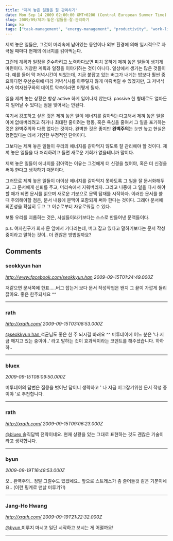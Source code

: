 ```yaml
---
title: "제껴 놓은 일들을 잘 관리하기"
date: Mon Sep 14 2009 02:00:00 GMT+0200 (Central European Summer Time)
slug: 2009/09/제껴-놓은-일들을-잘-관리하기
lang: ko
tags: ["task-management", "energy-management", "productivity", "work-life-balance"]
---
```


제껴 놓은 일들은, 그것이 머리속에 남아있는 동안이나 외부 환경에 의해 일시적으로 자극될 때마다 현재의 에너지를 갉아먹는다.

그런데 계획과 일정을 준수하려고 노력하다보면 피치 못하게 제껴 놓은 일들이 생기게 마련이다. 거창한 계획과 일정을 이야기하는 것이 아니다. 일상에서 생기는 많은 것들이다. 예를 들어 막 저녁시간이 되었는데, 지금 붙잡고 있는 버그가 내게는 밥보다 훨씬 중요하다면 우선순위에 따라 저녁식사를 아무렇지 않게 미뤄버릴 수 있겠지만, 그 저녁식사가 여자친구와의 데이트 약속이라면 어떻게 될까.

일을 제껴 놓는 상황은 항상 active 하게 일어나지 않는다. passive 한 형태로도 얼마든지 일어날 수 있다는 점을 잊어서는 안된다.

여기서 강조하고 싶은 것은 제껴 놓은 일이 에너지를 갉아먹는다고해서 제껴 놓은 일을 아예 없애버리려고 하거나 최대한 줄이려는 행동, 혹은 욕심을 줄여서 그 일을 포기하는 것은 완벽주의와 다름 없다는 것이다. 완벽한 것은 좋지만 **완벽주의**는 눈만 높고 현실은 형편없다는 데서 기인한 부정적인 단어이다.

그보다는 제껴 놓은 일들이 우리의 에너지를 갉아먹지 않도록 잘 관리해야 할 것이다. 제껴 놓은 일들을 다 처리하려고 들면 새로운 기회가 없을테니까 말이다.

제껴 놓은 일들이 에너지를 갉아먹는 이유는 그것에게 더 신경을 썼어야, 혹은 더 신경을 써야 한다고 생각하기 때문이다.

그러므로 제껴 놓은 일들이 더이상 에너지를 갉아먹지 못하도록 그 일을 잘 문서화해두고, 그 문서에게 신뢰를 주고, 머리속에서 지워버리자. 그리고 나중에 그 일을 다시 해야할 때가 되면 문서를 읽으며 새로운 기분으로 문맥 탑재를 시작하자. 이러한 문서를 쓸 때 주의해야할 점은, 문서 내용에 문맥이 포함되게 써야 한다는 것이다. 그래야 문서에 의존성을 확실히 두고 그 이슈로부터 자유로워질 수 있다.

보통 우리를 괴롭히는 것은, 사실들이라기보다는 스스로 만들어낸 문맥들이다.

p.s. 여자친구가 회사 문 앞에서 기다리는데, 버그 잡고 있다고 말하기보다는 문서 작성 중이라고 말하는 것이.. 더 괜찮은 방법일까요?

## Comments

### seokkyun han
*http://www.facebook.com/seokkyun.han*
*2009-09-15T01:24:49.000Z*

저같으면 문서쪽에 한표.....버그 잡는거 보다 문서 작성작업은 왠지 그 끝이 가깝게 들리잖아요. 좋은 한주되세요 ^^

---

### rath
*http://xrath.com/*
*2009-09-15T03:08:53.000Z*

[@seokkyun han ](#comment-9668)
석균님도 좋은 한 주 되시길 바래요 ^^
미투데이에 어느 분은 '나 지금 깨지고 있는 중이야..' 라고 말하는 것이 효과적이라는 코멘트를 해주셨습니다. 하하하..

---

### bluex
*2009-09-15T08:09:50.000Z*

미투데이의 답변은 질뭉을 벗어난 답이니 생략하고
' 나 지금 버그잡기위한 문서 작성 중이야 '로 추천합니다.

---

### rath
*http://xrath.com/*
*2009-09-15T09:06:23.000Z*

[@bluex ](#comment-9671)
솔직담백 전략이네요. 현재 상황을 있는 그대로 표현하는 것도 괜찮은 기술이라고 생각합니다.

---

### byun
*2009-09-19T16:48:53.000Z*

오.. 완벽주의.. 정말 그럴수도 있겠네요..
앞으로 스트레스가 좀 줄어들것 같은 기분이네요.. (이런 핑계로 맨날 미루기?!)

---

### Jang-Ho Hwang
*http://xrath.com/*
*2009-09-19T21:22:32.000Z*

[@byun ](#comment-3123) 
미루지 마시고 일단 시작하고 보시는 게 어떨까요!

---
